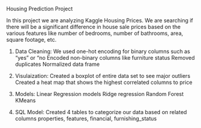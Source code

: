 Housing Prediction Project

In this project we are analyzing Kaggle Housing Prices. We are searching if there will be a significant difference in house sale prices based on the various features like number of bedrooms, number of bathrooms, area, square footage, etc.

1) Data Cleaning:
We used one-hot encoding for binary columns such as “yes” or “no
Encoded non-binary columns like furniture status
Removed duplicates
Normalized data frame

2) Visulaization:
Created a boxplot of entire data set to see major outliers 
Created a heat map that shows the highest correlated columns to price

3) Models:
Linear Regression models
Ridge regression 
Random Forest 
KMeans 

4) SQL Model:
Created 4 tables to categorize our data based on related columns
properties, features, financial, furnishing_status